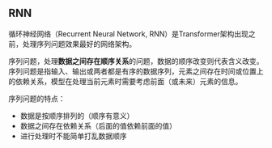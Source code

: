 ## RNN

循环神经网络（Recurrent Neural Network, RNN）是Transformer架构出现之前，处理序列问题效果最好的网络架构。

序列问题，处理**数据之间存在顺序关系**的问题，数据的顺序改变则代表含义改变。
序列问题是指输入、输出或两者都是有序的数据序列，元素之间存在时间或位置上的依赖关系，模型在处理当前元素时需要考虑前面（或未来）元素的信息。

序列问题的特点：

- 数据是按顺序排列的（顺序有意义）
- 数据之间存在依赖关系（后面的值依赖前面的值）
- 进行处理时不能简单打乱数据顺序

